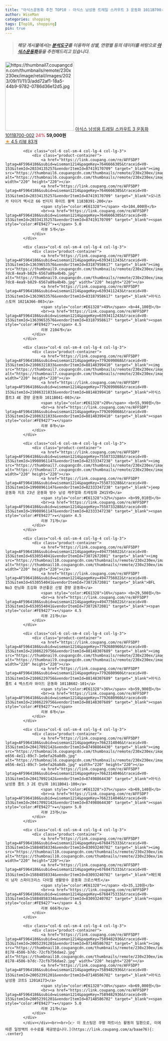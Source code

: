```yaml
---
title: "아식스운동화 추천 TOP10 - 아식스 남성용 트레일 스카우트 3 운동화 1011B700-002"
author: WiseMan
categories: shopping
tags: [Top10, shopping]
pin: true
---
```


> ##### 해당 게시물에서는 [**분석도구**](https://itemscout.io/)를 이용하여 **성별**, **연령별** 등의 데이터를 바탕으로 [**아식스운동화**](https://link.coupang.com/a/baae76)들을 추천해드리고 있습니다.
<div class="container"><div class="row">
            <div class="col-6 col-sm-4 col-lg-4 col-lg-3">
                <div class="product-container">
                    <a href="https://link.coupang.com/re/AFFSDP?lptag=AF5964186&subid=wiseman1214&pageKey=7589482676&traceid=V0-153&itemId=20052390425&vendorItemId=87148586300" target="_blank"><img src="https://thumbnail7.coupangcdn.com/thumbnails/remote/230x230ex/image/retail/images/2023/09/11/11/3/add72af1-18a5-44b9-9782-0786d36e12d5.jpg" alt="https://thumbnail7.coupangcdn.com/thumbnails/remote/230x230ex/image/retail/images/2023/09/11/11/3/add72af1-18a5-44b9-9782-0786d36e12d5.jpg" width="220" height="220"></a>
                    <a href="https://link.coupang.com/re/AFFSDP?lptag=AF5964186&subid=wiseman1214&pageKey=7589482676&traceid=V0-153&itemId=20052390425&vendorItemId=87148586300" target="_blank">아식스 남성용 트레일 스카우트 3 운동화 1011B700-002</a>
                    <span style="color:#E61328">24%</span> <b>59,000원</b>
                    <br><a href="https://link.coupang.com/re/AFFSDP?lptag=AF5964186&subid=wiseman1214&pageKey=7589482676&traceid=V0-153&itemId=20052390425&vendorItemId=87148586300" target="_blank"><span style="color:#FE9427">★</span> 4.5
                    리뷰 83개</a>
                </div>
            </div>
            
            <div class="col-6 col-sm-4 col-lg-4 col-lg-3">
                <div class="product-container">
                    <a href="https://link.coupang.com/re/AFFSDP?lptag=AF5964186&subid=wiseman1214&pageKey=7646666305&traceid=V0-153&itemId=20334135257&vendorItemId=87419170709" target="_blank"><img src="https://thumbnail6.coupangcdn.com/thumbnails/remote/230x230ex/image/vendor_inventory/b496/16cf888909984f61a75435fc5491eb5827347c533dfc0ca47b4db191a5af.jpg" alt="https://thumbnail6.coupangcdn.com/thumbnails/remote/230x230ex/image/vendor_inventory/b496/16cf888909984f61a75435fc5491eb5827347c533dfc0ca47b4db191a5af.jpg" width="220" height="220"></a>
                    <a href="https://link.coupang.com/re/AFFSDP?lptag=AF5964186&subid=wiseman1214&pageKey=7646666305&traceid=V0-153&itemId=20334135257&vendorItemId=87419170709" target="_blank">오니츠카 타이거 멕시코 66 빈티지 화이트 블랙 1183B391-200</a>
                    <span style="color:#E61328"></span> <b>104,000원</b>
                    <br><a href="https://link.coupang.com/re/AFFSDP?lptag=AF5964186&subid=wiseman1214&pageKey=7646666305&traceid=V0-153&itemId=20334135257&vendorItemId=87419170709" target="_blank"><span style="color:#FE9427">★</span> 5.0
                    리뷰 5개</a>
                </div>
            </div>
            
            <div class="col-6 col-sm-4 col-lg-4 col-lg-3">
                <div class="product-container">
                    <a href="https://link.coupang.com/re/AFFSDP?lptag=AF5964186&subid=wiseman1214&pageKey=6393411243&traceid=V0-153&itemId=13639653576&vendorItemId=83187958617" target="_blank"><img src="https://thumbnail9.coupangcdn.com/thumbnails/remote/230x230ex/image/retail/images/2022/09/20/15/9/7469c99a-7dc8-4ea9-b829-6567a89a4b4b.jpg" alt="https://thumbnail9.coupangcdn.com/thumbnails/remote/230x230ex/image/retail/images/2022/09/20/15/9/7469c99a-7dc8-4ea9-b829-6567a89a4b4b.jpg" width="220" height="220"></a>
                    <a href="https://link.coupang.com/re/AFFSDP?lptag=AF5964186&subid=wiseman1214&pageKey=6393411243&traceid=V0-153&itemId=13639653576&vendorItemId=83187958617" target="_blank">아식스 스토머 1021A366-003</a>
                    <span style="color:#E61328">49%</span> <b>44,100원</b>
                    <br><a href="https://link.coupang.com/re/AFFSDP?lptag=AF5964186&subid=wiseman1214&pageKey=6393411243&traceid=V0-153&itemId=13639653576&vendorItemId=83187958617" target="_blank"><span style="color:#FE9427">★</span> 4.5
                    리뷰 2104개</a>
                </div>
            </div>
            
            <div class="col-6 col-sm-4 col-lg-4 col-lg-3">
                <div class="product-container">
                    <a href="https://link.coupang.com/re/AFFSDP?lptag=AF5964186&subid=wiseman1214&pageKey=7792699868&traceid=V0-153&itemId=21086321833&vendorItemId=88148399410" target="_blank"><img src="https://thumbnail7.coupangcdn.com/thumbnails/remote/230x230ex/image/vendor_inventory/f92e/89b7ef4dc5dc8385a2e0499ceaec790c76f65d9de5650ae6617ac92a3e1f.jpg" alt="https://thumbnail7.coupangcdn.com/thumbnails/remote/230x230ex/image/vendor_inventory/f92e/89b7ef4dc5dc8385a2e0499ceaec790c76f65d9de5650ae6617ac92a3e1f.jpg" width="220" height="220"></a>
                    <a href="https://link.coupang.com/re/AFFSDP?lptag=AF5964186&subid=wiseman1214&pageKey=7792699868&traceid=V0-153&itemId=21086321833&vendorItemId=88148399410" target="_blank">아식스 졸트3 4E 경량 운동화 1011B041-003</a>
                    <span style="color:#E61328">20%</span> <b>55,990원</b>
                    <br><a href="https://link.coupang.com/re/AFFSDP?lptag=AF5964186&subid=wiseman1214&pageKey=7792699868&traceid=V0-153&itemId=21086321833&vendorItemId=88148399410" target="_blank"><span style="color:#FE9427">★</span> 
                    리뷰 0개</a>
                </div>
            </div>
            
            <div class="col-6 col-sm-4 col-lg-4 col-lg-3">
                <div class="product-container">
                    <a href="https://link.coupang.com/re/AFFSDP?lptag=AF5964186&subid=wiseman1214&pageKey=7558733288&traceid=V0-153&itemId=19908961147&vendorItemId=82333347238" target="_blank"><img src="https://thumbnail7.coupangcdn.com/thumbnails/remote/230x230ex/image/vendor_inventory/b884/0de5bdd99fb4e51252742ad80c437423b9c0dfbbf01f2cb76460c2a512e4.jpg" alt="https://thumbnail7.coupangcdn.com/thumbnails/remote/230x230ex/image/vendor_inventory/b884/0de5bdd99fb4e51252742ad80c437423b9c0dfbbf01f2cb76460c2a512e4.jpg" width="220" height="220"></a>
                    <a href="https://link.coupang.com/re/AFFSDP?lptag=AF5964186&subid=wiseman1214&pageKey=7558733288&traceid=V0-153&itemId=19908961147&vendorItemId=82333347238" target="_blank">jeep 운동화 지프 23년 운동화 방수 남성 캐주얼화 트레킹화 ZH15YD</a>
                    <span style="color:#E61328">32%</span> <b>99,010원</b>
                    <br><a href="https://link.coupang.com/re/AFFSDP?lptag=AF5964186&subid=wiseman1214&pageKey=7558733288&traceid=V0-153&itemId=19908961147&vendorItemId=82333347238" target="_blank"><span style="color:#FE9427">★</span> 4.5
                    리뷰 71개</a>
                </div>
            </div>
            
            <div class="col-6 col-sm-4 col-lg-4 col-lg-3">
                <div class="product-container">
                    <a href="https://link.coupang.com/re/AFFSDP?lptag=AF5964186&subid=wiseman1214&pageKey=4947756022&traceid=V0-153&itemId=6530554041&vendorItemId=73872672081" target="_blank"><img src="https://thumbnail10.coupangcdn.com/thumbnails/remote/230x230ex/image/vendor_inventory/0382/3e7d90e73d9add037532b57e040c40fa5ccdcf281481291bca4e7e623c5d.jpg" alt="https://thumbnail10.coupangcdn.com/thumbnails/remote/230x230ex/image/vendor_inventory/0382/3e7d90e73d9add037532b57e040c40fa5ccdcf281481291bca4e7e623c5d.jpg" width="220" height="220"></a>
                    <a href="https://link.coupang.com/re/AFFSDP?lptag=AF5964186&subid=wiseman1214&pageKey=4947756022&traceid=V0-153&itemId=6530554041&vendorItemId=73872672081" target="_blank">BFL No3 런닝화 조깅화 쿠션좋은 신발 경량 운동화</a>
                    <span style="color:#E61328">16%</span> <b>29,500원</b>
                    <br><a href="https://link.coupang.com/re/AFFSDP?lptag=AF5964186&subid=wiseman1214&pageKey=4947756022&traceid=V0-153&itemId=6530554041&vendorItemId=73872672081" target="_blank"><span style="color:#FE9427">★</span> 4.5
                    리뷰 21개</a>
                </div>
            </div>
            
            <div class="col-6 col-sm-4 col-lg-4 col-lg-3">
                <div class="product-container">
                    <a href="https://link.coupang.com/re/AFFSDP?lptag=AF5964186&subid=wiseman1214&pageKey=7792680960&traceid=V0-153&itemId=21086229756&vendorItemId=88148307689" target="_blank"><img src="https://thumbnail9.coupangcdn.com/thumbnails/remote/230x230ex/image/vendor_inventory/eeb4/30a83ca341ff7c7963641dd6c7b621ea6be6949d5a6390e0e3149a513ba1.jpg" alt="https://thumbnail9.coupangcdn.com/thumbnails/remote/230x230ex/image/vendor_inventory/eeb4/30a83ca341ff7c7963641dd6c7b621ea6be6949d5a6390e0e3149a513ba1.jpg" width="220" height="220"></a>
                    <a href="https://link.coupang.com/re/AFFSDP?lptag=AF5964186&subid=wiseman1214&pageKey=7792680960&traceid=V0-153&itemId=21086229756&vendorItemId=88148307689" target="_blank">아식스 졸트 4 엑스트라 와이드 운동화 1011B602-101</a>
                    <span style="color:#E61328">36%</span> <b>59,900원</b>
                    <br><a href="https://link.coupang.com/re/AFFSDP?lptag=AF5964186&subid=wiseman1214&pageKey=7792680960&traceid=V0-153&itemId=21086229756&vendorItemId=88148307689" target="_blank"><span style="color:#FE9427">★</span> 
                    리뷰 0개</a>
                </div>
            </div>
            
            <div class="col-6 col-sm-4 col-lg-4 col-lg-3">
                <div class="product-container">
                    <a href="https://link.coupang.com/re/AFFSDP?lptag=AF5964186&subid=wiseman1214&pageKey=7662314046&traceid=V0-153&itemId=20417092142&vendorItemId=87498864430" target="_blank"><img src="https://thumbnail6.coupangcdn.com/thumbnails/remote/230x230ex/image/retail/images/2023/10/19/10/5/6ef88158-e656-4e11-89c7-1e6efa26a8db.jpg" alt="https://thumbnail6.coupangcdn.com/thumbnails/remote/230x230ex/image/retail/images/2023/10/19/10/5/6ef88158-e656-4e11-89c7-1e6efa26a8db.jpg" width="220" height="220"></a>
                    <a href="https://link.coupang.com/re/AFFSDP?lptag=AF5964186&subid=wiseman1214&pageKey=7662314046&traceid=V0-153&itemId=20417092142&vendorItemId=87498864430" target="_blank">아식스 남성용 졸트 3 2E 런닝화 1011B041-100</a>
                    <span style="color:#E61328">37%</span> <b>69,140원</b>
                    <br><a href="https://link.coupang.com/re/AFFSDP?lptag=AF5964186&subid=wiseman1214&pageKey=7662314046&traceid=V0-153&itemId=20417092142&vendorItemId=87498864430" target="_blank"><span style="color:#FE9427">★</span> 5.0
                    리뷰 23개</a>
                </div>
            </div>
            
            <div class="col-6 col-sm-4 col-lg-4 col-lg-3">
                <div class="product-container">
                    <a href="https://link.coupang.com/re/AFFSDP?lptag=AF5964186&subid=wiseman1214&pageKey=6768475333&traceid=V0-153&itemId=15884858334&vendorItemId=83093240702" target="_blank"><img src="https://thumbnail10.coupangcdn.com/thumbnails/remote/230x230ex/image/vendor_inventory/1513/0258611451b5a4855213ec62fc480ba94b5fe0000c1fe5ce5b073c9d3851.jpg" alt="https://thumbnail10.coupangcdn.com/thumbnails/remote/230x230ex/image/vendor_inventory/1513/0258611451b5a4855213ec62fc480ba94b5fe0000c1fe5ce5b073c9d3851.jpg" width="220" height="220"></a>
                    <a href="https://link.coupang.com/re/AFFSDP?lptag=AF5964186&subid=wiseman1214&pageKey=6768475333&traceid=V0-153&itemId=15884858334&vendorItemId=83093240702" target="_blank">헤드웨이 남자 스파이크리스 다이얼 생활방수 운동화 크로스액트</a>
                    <span style="color:#E61328"></span> <b>35,120원</b>
                    <br><a href="https://link.coupang.com/re/AFFSDP?lptag=AF5964186&subid=wiseman1214&pageKey=6768475333&traceid=V0-153&itemId=15884858334&vendorItemId=83093240702" target="_blank"><span style="color:#FE9427">★</span> 4.5
                    리뷰 666개</a>
                </div>
            </div>
            
            <div class="col-6 col-sm-4 col-lg-4 col-lg-3">
                <div class="product-container">
                    <a href="https://link.coupang.com/re/AFFSDP?lptag=AF5964186&subid=wiseman1214&pageKey=7589482936&traceid=V0-153&itemId=20052391201&vendorItemId=87148586702" target="_blank"><img src="https://thumbnail10.coupangcdn.com/thumbnails/remote/230x230ex/image/retail/images/2023/09/11/11/3/5c129532-8178-4586-b7dc-72cfb756dae2.jpg" alt="https://thumbnail10.coupangcdn.com/thumbnails/remote/230x230ex/image/retail/images/2023/09/11/11/3/5c129532-8178-4586-b7dc-72cfb756dae2.jpg" width="220" height="220"></a>
                    <a href="https://link.coupang.com/re/AFFSDP?lptag=AF5964186&subid=wiseman1214&pageKey=7589482936&traceid=V0-153&itemId=20052391201&vendorItemId=87148586702" target="_blank">아식스 남성용 코트S 1201A173</a>
                    <span style="color:#E61328">30%</span> <b>69,000원</b>
                    <br><a href="https://link.coupang.com/re/AFFSDP?lptag=AF5964186&subid=wiseman1214&pageKey=7589482936&traceid=V0-153&itemId=20052391201&vendorItemId=87148586702" target="_blank"><span style="color:#FE9427">★</span> 5.0
                    리뷰 21개</a>
                </div>
            </div>
            </div></div><br><br>[👉 이 포스팅은 쿠팡 파트너스 활동의 일환으로, 이에 따른 일정액의 수수료를 제공받습니다.](https://link.coupang.com/a/baae76){: .center}